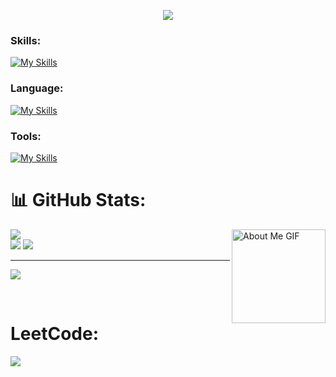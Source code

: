 <!--
** shubham8528 / shubham8528 ** is a ✨ _special_ ✨ repository because its`README.md`(this file) appears on your GitHub profile.

Here are some ideas to get you started:

- 🔭 I’m currently working on ...
- 🌱 I’m currently learning ...
- 👯 I’m looking to collaborate on ...
- 🤔 I’m looking for help with ...
- 💬 Ask me about ...
- 📫 How to reach me: ...
- 😄 Pronouns: ...
- ⚡ Fun fact: ...
-->

<p align="center">
<img src="https://readme-typing-svg.herokuapp.com?color=E22FE4&width=380&height=28&lines=Hi👋+I'm+Shubham+Bisht..;Software+Developer;&center=true"></a></p>
</p>
    
### Skills:
[![My Skills](https://skillicons.dev/icons?i=react,redux,next,nodejs,express,html,css)](https://skillicons.dev)

### Language:
[![My Skills](https://skillicons.dev/icons?i=typescript,javascript)](https://skillicons.dev)

### Tools:
[![My Skills](https://skillicons.dev/icons?i=vscode,postman,git,bitbucket)](https://skillicons.dev)


# 📊 GitHub Stats:

![](https://github-readme-stats.vercel.app/api/top-langs/?username=shubham8528&theme=dark&hide_border=true&include_all_commits=true&count_private=false&layout=compact)
<img align="right" src="https://github.com/7oSkaaa/7oSkaaa/blob/main/Images/about_me.gif?raw=true" alt="About Me GIF" width="150px"><br/>
![](https://github-readme-stats.vercel.app/api?username=shubham8528&theme=dark&hide_border=true&include_all_commits=true&count_private=false)
![](https://github-readme-streak-stats.herokuapp.com/?user=shubham8528&theme=dark&hide_border=true)<br/>

---
[![](https://visitcount.itsvg.in/api?id=shubham8528&icon=0&color=0)](https://visitcount.itsvg.in)

<!-- Proudly created with GPRM ( https://gprm.itsvg.in ) -->
<br />
                
 # LeetCode:
 
![](https://leetcard.jacoblin.cool/shubham8528?site=https://leetcode.com/progress/)
          
       
